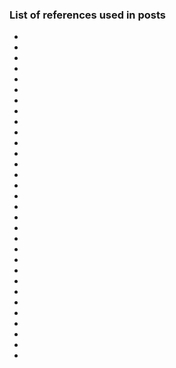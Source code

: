 ### List of references used in posts
* [^kaggle1]: [Dataset of real and fake job postings](https://www.kaggle.com/shivamb/real-or-fake-fake-jobposting-prediction)
* [^data1]: [Github copy of dataset from Kaggle](https://github.com/r-dube/fakejobs/blob/main/data/fake_job_postings.csv)
* [^data2]: [Medium dataset: 20% of total](https://github.com/r-dube/fakejobs/blob/main/data/fj_medium.csv)
* [^data3]: [Small dataset: 3% of total](https://github.com/r-dube/fakejobs/blob/main/data/fj_small.csv)
* [^script1]: [Script to split the dataset (also contains logistic regression classifier)](https://github.com/r-dube/fakejobs/blob/main/scripts/fj_prep.py)
* [^script2]: [Script to clean data](https://github.com/r-dube/fakejobs/blob/main/scripts/fj_gensim_input.py)
* [^script3]: [Script to generate FastText embedding](https://github.com/r-dube/fakejobs/blob/main/scripts/fj_gensim_fasttext.py)
* [^colab1]: [Bag-of-words with a fully-connected neural network model](https://github.com/r-dube/fakejobs/blob/main/fj_fcnn.ipynb)
* [^colab2]: [Bag-of-words + numerical features with a fully-connected neural network model](https://github.com/r-dube/fakejobs/blob/main/fj_fcnn_num.ipynb)
* [^colab3]: [LSTM model with a word-embedding layer](https://github.com/r-dube/fakejobs/blob/main/fj_lstm.ipynb)
* [^colab4]: [LSTM model with a pre-trained word-embedding layer](https://github.com/r-dube/fakejobs/blob/main/fj_glove_lstm.ipynb)
* [^colab5]: [Transformer model](https://github.com/r-dube/fakejobs/blob/main/fj_transformer.ipynb)
* [^colab6]: [Ensemble models](https://github.com/r-dube/fakejobs/blob/main/fj_ensemble.ipynb)
* [^colab7]: [Logistic regression model with bag-of-words](https://github.com/r-dube/fakejobs/blob/main/fj_bow_logistic.ipynb)
* [^colab8]: [Bag-of-words, neural network model with no hidden layer](https://github.com/r-dube/fakejobs/blob/main/fj_nohidden.ipynb)
* [^colab9]: [ROC curves creation](https://github.com/r-dube/fakejobs/blob/main/fj_roc_auc.ipynb)
* [^colab10]: [N-gram + TF-IDF + Logistic regression model](https://github.com/r-dube/fakejobs/blob/main/fj_ngram_tfidf_logistic.ipynb)
* [^colab11]: [Char CNN model](https://github.com/r-dube/fakejobs/blob/main/fj_char_cnn.ipynb)
* [^colab12]: [Composite char and token model](https://github.com/r-dube/fakejobs/blob/main/fj_composite.ipynb)
* [^colab13]: [Composite char and token model with trainable FastText embedding](https://github.com/r-dube/fakejobs/blob/c7fe25acbe28a08949f8a35003539cf7ee5687a2/fj_embedding_composite.ipynb)
* [^colab13-2]: [Composite char and token model with trainable FastText embedding - updated](https://github.com/r-dube/fakejobs/blob/94eab0adc2e5309d6fdb3a8591abb68a3f16f7d2/fj_embedding_composite.ipynb)
* [^glove1]: [Global Vectors for Word Representation](https://nlp.stanford.edu/projects/glove/)
* [^trans1]: [Transformers from scratch (video lecture)](https://www.youtube.com/playlist?list=PLIXJ-Sacf8u60G1TwcznBmK6rEL3gmZmV)
* [^trans2]: [Transformers from scratch (blog post)](http://peterbloem.nl/blog/transformers)
* [^trans3]: [Text classification with Transformer](https://keras.io/examples/nlp/text_classification_with_transformer/)
* [^ensemble1]: [Ensemble techniques](https://www.analyticsvidhya.com/blog/2018/06/comprehensive-guide-for-ensemble-models/)
* [^wiki1]: [Receiver Operating Characteristic](https://en.wikipedia.org/wiki/Receiver_operating_characteristic)
* [^paper1]: [Character-level Convolutional Networks for Text Classification](https://arxiv.org/pdf/1509.01626.pdf)
* [^paper2]: [Convolutional LSTM Network: A Machine Learning Approach for Precipitation Nowcasting](https://arxiv.org/pdf/1506.04214.pdf)
* [^paper3]: [AMSI-Based Detection of Malicious PowerShell Code Using Contextual Embeddings](https://arxiv.org/abs/1905.09538)
* [^word2vec]: [Word2vec and friends](https://www.youtube.com/watch?v=wTp3P2UnTfQ)
